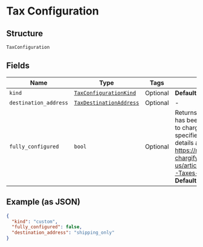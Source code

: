 
# Tax Configuration

## Structure

`TaxConfiguration`

## Fields

| Name | Type | Tags | Description |
|  --- | --- | --- | --- |
| `kind` | [`TaxConfigurationKind`](../../doc/models/tax-configuration-kind.md) | Optional | **Default**: `'custom'` |
| `destination_address` | [`TaxDestinationAddress`](../../doc/models/tax-destination-address.md) | Optional | - |
| `fully_configured` | `bool` | Optional | Returns `true` when Chargify has been properly configured to charge tax using the specified tax system. More details about taxes: https://maxio-chargify.zendesk.com/hc/en-us/articles/5405488905869-Taxes-Introduction<br>**Default**: `False` |

## Example (as JSON)

```json
{
  "kind": "custom",
  "fully_configured": false,
  "destination_address": "shipping_only"
}
```

